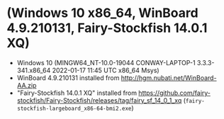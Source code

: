 # (Windows 10 x86_64, WinBoard 4.9.210131, Fairy-Stockfish 14.0.1 XQ)

- Windows 10 (MINGW64_NT-10.0-19044 CONWAY-LAPTOP-1 3.3.3-341.x86_64 2022-01-17 11:45 UTC x86_64 Msys)
- WinBoard 4.9.210131 installed from <http://hgm.nubati.net/WinBoard-AA.zip>
- "Fairy-Stockfish 14.0.1 XQ" installed from <https://github.com/fairy-stockfish/Fairy-Stockfish/releases/tag/fairy_sf_14_0_1_xq> (`fairy-stockfish-largeboard_x86-64-bmi2.exe`)
